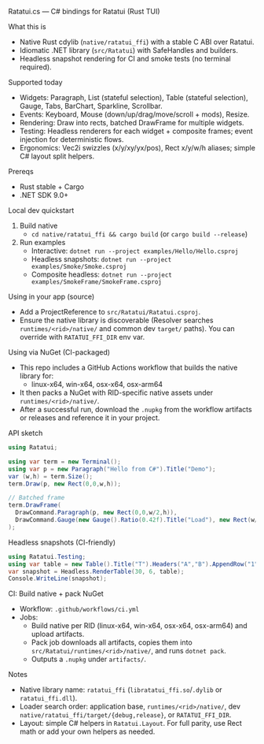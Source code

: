 Ratatui.cs — C# bindings for Ratatui (Rust TUI)

What this is
- Native Rust cdylib (`native/ratatui_ffi`) with a stable C ABI over Ratatui.
- Idiomatic .NET library (`src/Ratatui`) with SafeHandles and builders.
- Headless snapshot rendering for CI and smoke tests (no terminal required).

Supported today
- Widgets: Paragraph, List (stateful selection), Table (stateful selection), Gauge, Tabs, BarChart, Sparkline, Scrollbar.
- Events: Keyboard, Mouse (down/up/drag/move/scroll + mods), Resize.
- Rendering: Draw into rects, batched DrawFrame for multiple widgets.
- Testing: Headless renderers for each widget + composite frames; event injection for deterministic flows.
- Ergonomics: Vec2i swizzles (x/y/xy/yx/pos), Rect x/y/w/h aliases; simple C# layout split helpers.

Prereqs
- Rust stable + Cargo
- .NET SDK 9.0+

Local dev quickstart
1) Build native
   - `cd native/ratatui_ffi && cargo build` (or `cargo build --release`)
2) Run examples
   - Interactive: `dotnet run --project examples/Hello/Hello.csproj`
   - Headless snapshots: `dotnet run --project examples/Smoke/Smoke.csproj`
   - Composite headless: `dotnet run --project examples/SmokeFrame/SmokeFrame.csproj`

Using in your app (source)
- Add a ProjectReference to `src/Ratatui/Ratatui.csproj`.
- Ensure the native library is discoverable (Resolver searches `runtimes/<rid>/native/` and common dev `target/` paths). You can override with `RATATUI_FFI_DIR` env var.

Using via NuGet (CI-packaged)
- This repo includes a GitHub Actions workflow that builds the native library for:
  - linux-x64, win-x64, osx-x64, osx-arm64
- It then packs a NuGet with RID-specific native assets under `runtimes/<rid>/native/`.
- After a successful run, download the `.nupkg` from the workflow artifacts or releases and reference it in your project.

API sketch
```csharp
using Ratatui;

using var term = new Terminal();
using var p = new Paragraph("Hello from C#").Title("Demo");
var (w,h) = term.Size();
term.Draw(p, new Rect(0,0,w,h));

// Batched frame
term.DrawFrame(
  DrawCommand.Paragraph(p, new Rect(0,0,w/2,h)),
  DrawCommand.Gauge(new Gauge().Ratio(0.42f).Title("Load"), new Rect(w/2,0,w/2,3))
);
```

Headless snapshots (CI-friendly)
```csharp
using Ratatui.Testing;
using var table = new Table().Title("T").Headers("A","B").AppendRow("1","2");
var snapshot = Headless.RenderTable(30, 6, table);
Console.WriteLine(snapshot);
```

CI: Build native + pack NuGet
- Workflow: `.github/workflows/ci.yml`
- Jobs:
  - Build native per RID (linux-x64, win-x64, osx-x64, osx-arm64) and upload artifacts.
  - Pack job downloads all artifacts, copies them into `src/Ratatui/runtimes/<rid>/native/`, and runs `dotnet pack`.
  - Outputs a `.nupkg` under `artifacts/`.

Notes
- Native library name: `ratatui_ffi` (`libratatui_ffi.so`/`.dylib` or `ratatui_ffi.dll`).
- Loader search order: application base, `runtimes/<rid>/native/`, dev `native/ratatui_ffi/target/{debug,release}`, or `RATATUI_FFI_DIR`.
- Layout: simple C# helpers in `Ratatui.Layout`. For full parity, use Rect math or add your own helpers as needed.
